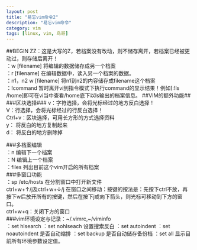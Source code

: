 ```yaml
---
layout: post  
title: "易忘vim命令2"  
description: "易忘vim命令"  
category: vim
tags: [linux, vim, 鸟哥]  
---
```


##BEGIN
ZZ：这是大写的Z，若档案没有改动，则不储存离开，若档案已经被更动过，则存储后离开！  
：w [filename] 将编辑的数据储存成另一个档案  
：r [filename] 在编辑数据中，读入另一个档案的数据。  
：n1，n2 w [filename] 将n1到n2的内容储存成filename这个档案  
：!command 暂时离开vi到指令模式下执行command的显示结果！例如[:!ls /home]即可在vi当中查看/home底下以ls输出的档案信息。
##VIM的额外功能##
###区块选择###
v：字符选择，会将光标经过的地方反白选择！  
V：行选择，会将光标经过的行反白选择！  
Ctrl+v：区块选择，可用长方形的方式选择资料  
y： 将反白的地方复制起来  
d： 将反白的地方删除掉  
 
###多档案编辑  
：n 编辑下一个档案   
：N 编辑上一个档案  
：files 列出目前这个vim开启的所有档案  
###多窗口功能  
：sp /etc/hosts 在分割窗口中打开新文件  
ctrl+w+↑/j及ctrl+w+↓/j 在窗口之间移动：按键的按法是：先按下ctrl不放，再按下w后放开所有的按键，然后在按下j或向下箭头，则光标可移动到下方的窗口。   
ctrl+w+q：关闭下方的窗口   
###vim环境设定与记录：~/.vimrc,~/viminfo  
：set hlsearch 
：set nohlseach 设置搜索反白
：set autoindent 
：set noautoindent 是否自动缩排
：set backup 是否自动储存备份档
：set all 显示目前所有环境参数设定值。


 
